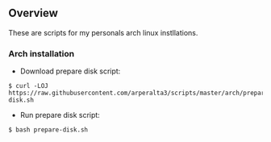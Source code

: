 ## Overview

These are scripts for my personals arch linux instllations.

### Arch installation

+ Download prepare disk script:

```
$ curl -LOJ 
https://raw.githubusercontent.com/arperalta3/scripts/master/arch/prepare-disk.sh
```

+ Run prepare disk script:

 ```
$ bash prepare-disk.sh
```

